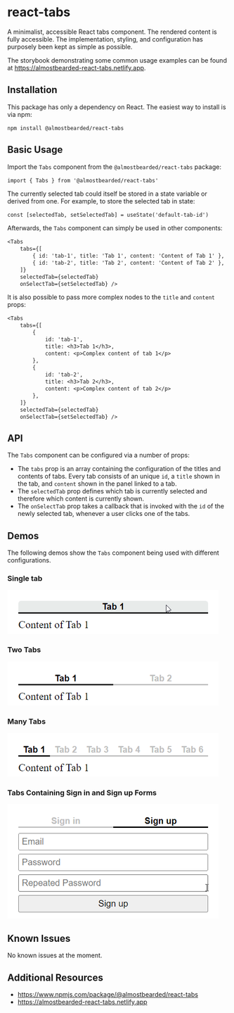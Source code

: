 # react-tabs

A minimalist, accessible React tabs component. The rendered content is fully accessible. The implementation, styling, and configuration has purposely been kept as simple as possible.

The storybook demonstrating some common usage examples can be found at https://almostbearded-react-tabs.netlify.app.

## Installation

This package has only a dependency on React. The easiest way to install is via npm:

```
npm install @almostbearded/react-tabs
```

## Basic Usage

Import the `Tabs` component from the `@almostbearded/react-tabs` package:

```
import { Tabs } from '@almostbearded/react-tabs'
```

The currently selected tab could itself be stored in a state variable or derived from one. For example, to store the selected tab in state:

```
const [selectedTab, setSelectedTab] = useState('default-tab-id')
```

Afterwards, the `Tabs` component can simply be used in other components:

```
<Tabs
    tabs={[
        { id: 'tab-1', title: 'Tab 1', content: 'Content of Tab 1' },
        { id: 'tab-2', title: 'Tab 2', content: 'Content of Tab 2' },
    ]}
    selectedTab={selectedTab}
    onSelectTab={setSelectedTab} />
```

It is also possible to pass more complex nodes to the `title` and `content` props:

```
<Tabs
    tabs={[
        {
            id: 'tab-1',
            title: <h3>Tab 1</h3>,
            content: <p>Complex content of tab 1</p>
        },
        {
            id: 'tab-2',
            title: <h3>Tab 2</h3>,
            content: <p>Complex content of tab 2</p>
        },
    ]}
    selectedTab={selectedTab}
    onSelectTab={setSelectedTab} />
```

## API 

The `Tabs` component can be configured via a number of props:

- The `tabs` prop is an array containing the configuration of the titles and contents of tabs. Every tab consists of an unique `id`, a `title` shown in the tab, and `content` shown in the panel linked to a tab.
- The `selectedTab` prop defines which tab is currently selected and therefore which content is currently shown.
- The `onSelectTab` prop takes a callback that is invoked with the `id` of the newly selected tab, whenever a user clicks one of the tabs.

## Demos

The following demos show the `Tabs` component being used with different configurations.

### Single tab

![Demo showing a single tab](./docs/single-tab.gif)
### Two Tabs

![Demo showing two tabs](./docs/two-tabs.gif)

### Many Tabs
![Demo showing many tabs](./docs/many-tabs.gif)

### Tabs Containing Sign in and Sign up Forms

![Demo showing sign in and sign up forms](./docs/auth-tabs.gif)

## Known Issues

No known issues at the moment.

## Additional Resources

- https://www.npmjs.com/package/@almostbearded/react-tabs
- https://almostbearded-react-tabs.netlify.app